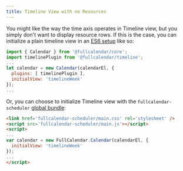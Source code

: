 ```yaml
---
title: Timeline View with no Resources
---
```


You might like the way the time axis operates in Timeline view, but you simply don't want to display resource rows. If this is the case, you can initialize a plain timeline view in an [ES6 setup](initialize-es6) like so:

```js
import { Calendar } from '@fullcalendar/core';
import timelinePlugin from '@fullcalendar/timeline';
...
let calendar = new Calendar(calendarEl, {
  plugins: [ timelinePlugin ],
  initialView: 'timelineWeek'
});
...
```

Or, you can choose to initialize Timeline view with the `fullcalendar-scheduler` [global bundle](initialize-globals):

```html
<link href='fullcalendar-scheduler/main.css' rel='stylesheet' />
<script src='fullcalendar-scheduler/main.js'></script>
<script>
...
var calendar = new FullCalendar.Calendar(calendarEl, {
  initialView: 'timelineWeek'
});
...
</script>
```
